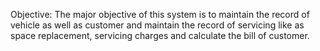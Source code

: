 Objective: The major objective of this system is to maintain the record of vehicle as well as customer and maintain the record of servicing like as space replacement, servicing charges and calculate the bill of customer.
